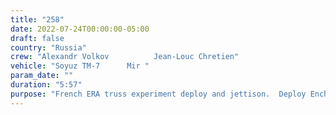 ```yaml
---
title: "258"
date: 2022-07-24T00:00:00-05:00
draft: false
country: "Russia"
crew: "Alexandr Volkov          Jean-Louc Chretien"
vehicle: "Soyuz TM-7      Mir "
param_date: ""
duration: "5:57"
purpose: "French ERA truss experiment deploy and jettison.  Deploy Enchantillon materials experiment"
---
```

